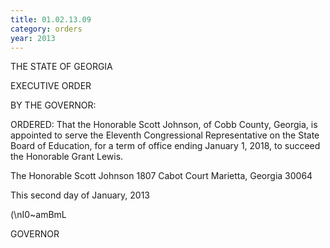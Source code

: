 ```yaml
---
title: 01.02.13.09
category: orders
year: 2013
---
```

 

THE STATE OF GEORGIA

EXECUTIVE ORDER

BY THE GOVERNOR:

ORDERED: That the Honorable Scott Johnson, of Cobb County, Georgia, is
appointed to serve the Eleventh Congressional Representative on
the State Board of Education, for a term of office ending January 1,
2018, to succeed the Honorable Grant Lewis.

The Honorable Scott Johnson
1807 Cabot Court
Marietta, Georgia 30064

This second day of January, 2013

(\\nI0~amBmL

GOVERNOR

